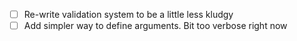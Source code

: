 - [ ] Re-write validation system to be a little less kludgy
- [ ] Add simpler way to define arguments. Bit too verbose right now
